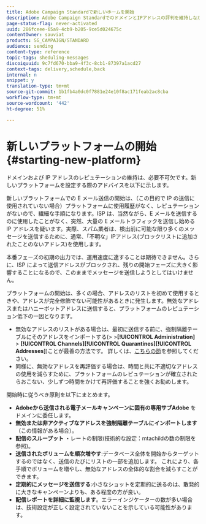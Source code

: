 ```yaml
---
title: Adobe Campaign Standardで新しいホームを開始
description: Adobe Campaign StandardでのドメインとIPアドレスの評判を維持しながら、新しいプラットフォームを設定する方法を学びます。
page-status-flag: never-activated
uuid: 286fceee-65a9-4cb9-b205-9ce5d024675c
contentOwner: sauviat
products: SG_CAMPAIGN/STANDARD
audience: sending
content-type: reference
topic-tags: sheduling-messages
discoiquuid: 9c7fd670-bba9-4f3c-8cb1-87397a1acd27
context-tags: delivery,schedule,back
internal: n
snippet: y
translation-type: tm+mt
source-git-commit: 1b1fb4a0dc0f7881e24e10f8ac171feab2ac8cba
workflow-type: tm+mt
source-wordcount: '442'
ht-degree: 51%

---
```



# 新しいプラットフォームの開始{#starting-new-platform}

ドメインおよび IP アドレスのレピュテーションの維持は、必要不可欠です。新しいプラットフォームを設定する際のアドバイスを以下に示します。

新しいプラットフォームでの E メール送信の開始は、（この目的で IP の送信に使用されていない場合）プラットフォームに使用履歴がなく、レピュテーションがないので、繊細な手順になります。ISP は、当然ながら、E メールを送信するのに使用したことがなく、突然、大量の E メールトラフィックを送信し始める IP アドレスを疑います。実際、スパム業者は、検出前に可能な限り多くのメッセージを送信するために、通常、「不明な」IPアドレス(ブロックリストに追加されたことのないアドレス)を使用します。

本番フェーズの初期の出力では、運用速度に達することは期待できません。さらに、ISP によって送信アドレスがブロックされ、残りの開始フェーズに大きく影響することになるので、このままでメッセージを送信しようとしてはいけません。

プラットフォームの開始は、多くの場合、アドレスのリストを初めて使用するときや、アドレスが完全修飾でない可能性があるときに発生します。無効なアドレスまたはハニーポットアドレスに送信すると、プラットフォームのレピュテーション低下の一因となります。
* 無効なアドレスのリストがある場合は、最初に送信する前に、強制隔離テーブルにそのアドレスをインポートする(> >**[!UICONTROL Administration]** > **[!UICONTROL Channels]****[!UICONTROL Quarantines]****[!UICONTROL Addresses]**)ことが最善の方法です。 詳しくは、[こちらの節](../../sending/using/understanding-quarantine-management.md#identifying-quarantined-addresses-for-the-entire-platform)を参照してください。
* 同様に、無効なアドレスを再評価する場合は、時間と共に不適切なアドレスの使用を減らすために、プラットフォームのレピュテーションが確立されたらおこない、少しずつ時間をかけて再評価することを強くお勧めします。

開始時に従うべき原則を以下にまとめます。
* **Adobeから送信される電子メールキャンペーンに固有の専用サブAdobe** をドメインに委任します。
* **無効または非アクティブなアドレスを強制隔離テーブルにインポートします** （この情報がある場合）。
* **配信のスループット** ・レートの制限(技術的な設定：mtachildの数の制限を参照)。
* **送信されたボリュームを順次増やす**:データベース全体を開始からターゲットするのではなく、送信のたびにリストの一部を追加します。 これにより、各手順でボリュームを増やし、無効なアドレスの全体的な割合を減らすことができます。
* **定期的にメッセージを送信する**:小さなショットを定期的に送るのは、散発的に大きなキャンペーンよりも、ある程度の方が良い。
* **配信レポートを詳細に監視します**。エラーインジケーターの数が多い場合は、技術設定が正しく設定されていないことを示している可能性があります。
